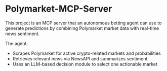 # Polymarket-MCP-Server
This project is an MCP server that an autonomous betting agent can use to generate predictions by combining Polymarket market data with real-time news sentiment. 

The agent:

* Scrapes Polymarket for active crypto-related markets and probabilities
* Retrieves relevant news via NewsAPI and summarizes sentiment
* Uses an LLM-based decision module to select one actionable market
